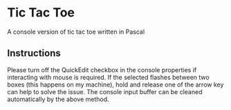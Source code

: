 # Tic Tac Toe
A console version of tic tac toe written in Pascal

## Instructions
Please turn off the QuickEdit checkbox in the console properties if interacting with mouse is required.
If the selected flashes between two boxes (this happens on my machine), hold and release one of the arrow key can help to solve the issue.
The console input buffer can be cleaned automatically by the above method.